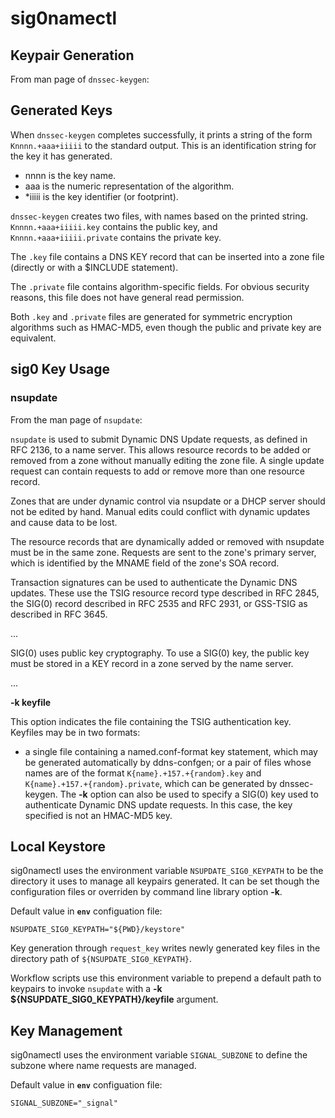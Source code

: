 # sig0namectl 

## Keypair Generation

From man page of `dnssec-keygen`:

## Generated Keys

When `dnssec-keygen` completes successfully, it prints a string of the form `Knnnn.+aaa+iiiii` to the standard output. This is an identification string for the key it has generated.
* nnnn is the key name.
* aaa is the numeric representation of the algorithm.
* *iiiii is the key identifier (or footprint). 

`dnssec-keygen` creates two files, with names based on the printed string. `Knnnn.+aaa+iiiii.key` contains the public key, and `Knnnn.+aaa+iiiii.private` contains the private key.

The `.key` file contains a DNS KEY record that can be inserted into a zone file (directly or with a $INCLUDE statement).

The `.private` file contains algorithm-specific fields. For obvious security reasons, this file does not have general read permission.

Both `.key` and `.private` files are generated for symmetric encryption algorithms such as HMAC-MD5, even though the public and private key are equivalent.

## sig0 Key Usage

### nsupdate
 From the man page of `nsupdate`:

`nsupdate` is used to submit Dynamic DNS Update requests, as defined in RFC 2136, to a name server. This allows resource records to be added or removed from a zone without manually editing the zone file. A single update request can contain requests to add or remove more than one resource record.

Zones that are under dynamic control via nsupdate or a DHCP server should not be edited by hand. Manual edits could conflict with dynamic updates and cause data to be lost.

The  resource  records  that  are  dynamically  added  or removed with nsupdate must be in the same zone. Requests are sent to the zone's primary server, which is identified by the MNAME field of the zone's SOA record.

Transaction signatures can be used to authenticate the Dynamic DNS updates. These use the TSIG resource record type described in  RFC  2845,  the SIG(0) record described in RFC 2535 and RFC 2931, or GSS-TSIG as described in RFC 3645.

...

SIG(0) uses public key cryptography. To use a SIG(0) key, the public key must be stored in a KEY record in a zone served by the name server.

...

**-k keyfile**

This option indicates the file containing the TSIG authentication key. Keyfiles may be in two formats:  
* a  single  file  containing  a named.conf-format  key  statement,  which may be generated automatically by ddns-confgen; or a pair of files whose names are of the format `K{name}.+157.+{random}.key` and `K{name}.+157.+{random}.private`, which can be generated by dnssec-keygen. The **-k** option can also be used to specify a SIG(0) key used to authenticate Dynamic DNS update requests. In this case, the key specified is not an HMAC-MD5 key.

## Local Keystore

sig0namectl uses the environment variable `NSUPDATE_SIG0_KEYPATH` to be the directory it uses to manage all keypairs generated. It can be set though the configuration files or overriden by command line library option **-k**.

Default value in **`env`** configuation file:

`NSUPDATE_SIG0_KEYPATH="${PWD}/keystore"`

Key generation through `request_key` writes newly generated key files in the directory path of `${NSUPDATE_SIG0_KEYPATH}`.

Workflow scripts use this environment variable to prepend a default path to keypairs to invoke `nsupdate` with a **-k ${NSUPDATE_SIG0_KEYPATH}/keyfile** argument.

## Key Management

sig0namectl uses the environment variable `SIGNAL_SUBZONE` to define the subzone where name requests are managed.

Default value in **`env`** configuation file:

`SIGNAL_SUBZONE="_signal"`
